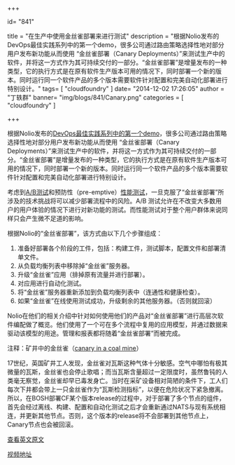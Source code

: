 +++

id= "841"

title = "在生产中使用金丝雀部署来进行测试"
description = "根据Nolio发布的DevOps最佳实践系列中的第一个demo，很多公司通过路由策略选择性地对部分用户发布新功能从而使用 “金丝雀部署（Canary Deployments）”来测试生产中的软件，并将这一方式作为其可持续交付的一部分。“金丝雀部署”是增量发布的一种类型，它的执行方式是在原有软件生产版本可用的情况下，同时部署一个新的版本。同时运行同一个软件产品的多个版本需要软件针对配置和完美自动化部署进行特别设计。"
tags= [ "cloudfoundry" ]
date= "2014-12-02 17:26:05"
author = "丁轶群"
banner= "img/blogs/841/Canary.png"
categories = [ "cloudfoundry" ]

+++

根据Nolio发布的[DevOps最佳实践系列中的第一个demo](http://www.noliosoft.com/resources/videos/webinar/canary/show/1/)，很多公司通过路由策略选择性地对部分用户发布新功能从而使用 “金丝雀部署（Canary Deployments）”来测试生产中的软件，并将这一方式作为其可持续交付的一部分。“金丝雀部署”是增量发布的一种类型，它的执行方式是在原有软件生产版本可用的情况下，同时部署一个新的版本。同时运行同一个软件产品的多个版本需要软件针对配置和完美自动化部署进行特别设计。 

考虑到[A/B测试](http://blogs.msdn.com/b/seliot/archive/2009/12/25/don-t-just-listen-to-your-users-watch-them-with-online-experiments.aspx)和预防性（pre-emptive）[性能测试](http://highscalability.com/blog/2011/12/12/netflix-developing-deploying-and-supporting-software-accordi.html)，一旦克服了“金丝雀部署”所涉及的技术挑战将可以减少部署流程中的风险。A/B 测试允许在不改变大多数用户的用户体验的情况下进行对新功能的测试。而性能测试对于整个用户群体来说同样只会产生微不足道的影响。 

根据Nolio的“金丝雀部署”，该方式由以下几个步骤组成：

1.  准备好部署各个阶段的工件，包括：构建工件，测试脚本，配置文件和部署清单文件。
2.  从负载均衡列表中移除掉“金丝雀”服务器。
3.  升级“金丝雀”应用（排掉原有流量并进行部署）。
4.  对应用进行自动化测试。
5.  将“金丝雀”服务器重新添加到负载均衡列表中（连通性和健康检查）。
6.  如果“金丝雀”在线使用测试成功，升级剩余的其他服务器。（否则就回滚）

Nolio在他们的相关介绍中针对如何使用他们的产品对“金丝雀部署”进行高层次软件编配做了概览。他们使用了一个可在多个流程中复用的应用模型，并通过数据来驱动该模型的用途。管理和报表都将随着“金丝雀部署”而被完成。 

注释：矿井中的金丝雀（[canary in a coal mine](https://github.com/Netflix/Hystrix/tree/master/hystrix-contrib/hystrix-network-auditor-agent)） 

17世纪，英国矿井工人发现，金丝雀对瓦斯这种气体十分敏感。空气中哪怕有极其微量的瓦斯，金丝雀也会停止歌唱；而当瓦斯含量超过一定限度时，虽然鲁钝的人类毫无察觉，金丝雀却早已毒发身亡。当时在采矿设备相对简陋的条件下，工人们每次下井都会带上一只金丝雀作为“瓦斯检测指标”，以便在危险状况下紧急撤离。 所以，在BOSH部署CF某个版本release的过程中，对于部署了多个节点的组件，首先会经过离线、构建、配置和自动化测试之后才会重新通过NATS与现有系统相连，并更新其他节点。否则，这个版本的release将不会部署到其他节点上，Canary节点也会被回滚。 

[查看英文原文](http://www.infoq.com/news/2013/03/canary-release-improve-quality) 

[视频地址](http://www.ca.com/cn/collateral/recorded-webcasts/na/devops-best-practices-canary-deployments.aspx)